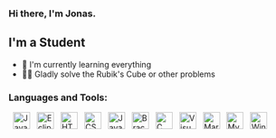### Hi there, I'm Jonas.

## I'm a Student
- 🌱 I'm currently learning everything
- 🧙‍♂️ Gladly solve the Rubik's Cube or other problems

### Languages and Tools:
<div style="text-algin: left">
    <img style="margin-left: 8px; " alt="Java" height="30px" src="https://upload.wikimedia.org/wikipedia/de/e/e1/Java-Logo.svg">
    <img style="margin-left: 8px; " alt="Eclipse" height="30px" src="https://upload.wikimedia.org/wikipedia/commons/d/d0/Eclipse-Luna-Logo.svg">
    <img style="margin-left: 8px; " alt="HTML" height="30px" src="https://upload.wikimedia.org/wikipedia/commons/6/61/HTML5_logo_and_wordmark.svg">
    <img style="margin-left: 8px; " alt="CSS" height="30px" src="https://upload.wikimedia.org/wikipedia/commons/d/d5/CSS3_logo_and_wordmark.svg">
    <img style="margin-left: 8px; " alt="JavaScript" height="30px" src="https://upload.wikimedia.org/wikipedia/commons/9/99/Unofficial_JavaScript_logo_2.svg">
    <img style="margin-left: 8px; " alt="Brackets" height="30px" src="https://upload.wikimedia.org/wikipedia/commons/4/4c/Brackets_Icon.svg">
    <img style="margin-left: 8px; " alt="C" height="30px" src="https://upload.wikimedia.org/wikipedia/commons/3/35/The_C_Programming_Language_logo.svg">
    <img style="margin-left: 8px; " alt="Visual Studio Code" height="30px" src="https://upload.wikimedia.org/wikipedia/commons/2/2d/Visual_Studio_Code_1.18_icon.svg">
    <img style="margin-left: 8px; " alt="MariaDB" height="30px" src="https://upload.wikimedia.org/wikipedia/commons/c/c9/MariaDB_Logo.png">
    <img style="margin-left: 8px; " alt="MySQL" height="30px" src="https://upload.wikimedia.org/wikipedia/de/d/dd/MySQL_logo.svg">
    <img style="margin-left: 8px; " alt="Windows Terminal" height="30px" src="https://upload.wikimedia.org/wikipedia/commons/0/01/Windows_Terminal_Logo_256x256.png">
</div>

<!---
Jonas-hamburg/Jonas-hamburg is a ✨ special ✨ repository because its `README.md` (this file) appears on your GitHub profile.
You can click the Preview link to take a look at your changes.
--->

